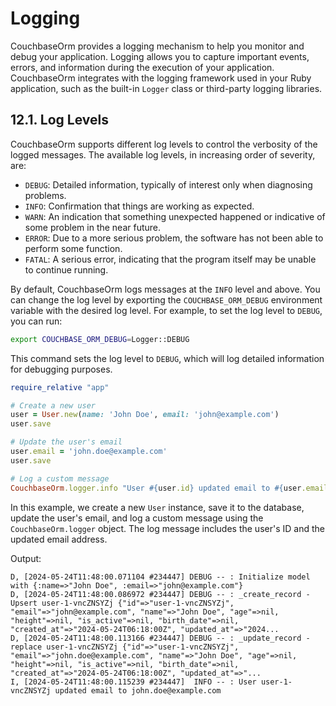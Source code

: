 # Logging

CouchbaseOrm provides a logging mechanism to help you monitor and debug your application. Logging allows you to capture important events, errors, and information during the execution of your application. CouchbaseOrm integrates with the logging framework used in your Ruby application, such as the built-in `Logger` class or third-party logging libraries.


## 12.1. Log Levels

CouchbaseOrm supports different log levels to control the verbosity of the logged messages. The available log levels, in increasing order of severity, are:

- `DEBUG`: Detailed information, typically of interest only when diagnosing problems.
- `INFO`: Confirmation that things are working as expected.
- `WARN`: An indication that something unexpected happened or indicative of some problem in the near future.
- `ERROR`: Due to a more serious problem, the software has not been able to perform some function.
- `FATAL`: A serious error, indicating that the program itself may be unable to continue running.

By default, CouchbaseOrm logs messages at the `INFO` level and above. You can change the log level by exporting the `COUCHBASE_ORM_DEBUG` environment variable with the desired log level. For example, to set the log level to `DEBUG`, you can run:

```bash
export COUCHBASE_ORM_DEBUG=Logger::DEBUG
```

This command sets the log level to `DEBUG`, which will log detailed information for debugging purposes.

```ruby
require_relative "app"

# Create a new user
user = User.new(name: 'John Doe', email: 'john@example.com')
user.save

# Update the user's email
user.email = 'john.doe@example.com'
user.save

# Log a custom message
CouchbaseOrm.logger.info "User #{user.id} updated email to #{user.email}"
```

In this example, we create a new `User` instance, save it to the database, update the user's email, and log a custom message using the `CouchbaseOrm.logger` object. The log message includes the user's ID and the updated email address.

Output:
```
D, [2024-05-24T11:48:00.071104 #234447] DEBUG -- : Initialize model  with {:name=>"John Doe", :email=>"john@example.com"}
D, [2024-05-24T11:48:00.086972 #234447] DEBUG -- : _create_record - Upsert user-1-vncZNSYZj {"id"=>"user-1-vncZNSYZj", "email"=>"john@example.com", "name"=>"John Doe", "age"=>nil, "height"=>nil, "is_active"=>nil, "birth_date"=>nil, "created_at"=>"2024-05-24T06:18:00Z", "updated_at"=>"2024...
D, [2024-05-24T11:48:00.113166 #234447] DEBUG -- : _update_record - replace user-1-vncZNSYZj {"id"=>"user-1-vncZNSYZj", "email"=>"john.doe@example.com", "name"=>"John Doe", "age"=>nil, "height"=>nil, "is_active"=>nil, "birth_date"=>nil, "created_at"=>"2024-05-24T06:18:00Z", "updated_at"=>"...
I, [2024-05-24T11:48:00.115239 #234447]  INFO -- : User user-1-vncZNSYZj updated email to john.doe@example.com
```


